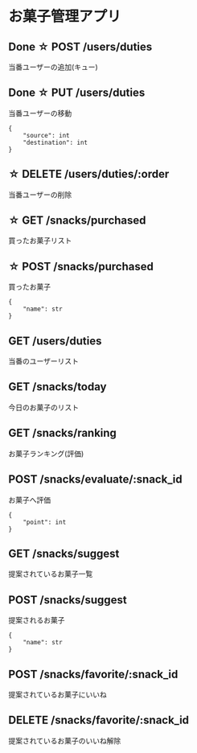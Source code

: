 # お菓子管理アプリ
## Done ☆ POST /users/duties
当番ユーザーの追加(キュー)

## Done ☆ PUT /users/duties
当番ユーザーの移動
```
{
    "source": int
    "destination": int
}
```

## ☆ DELETE /users/duties/:order
当番ユーザーの削除

## ☆ GET /snacks/purchased
買ったお菓子リスト

## ☆ POST /snacks/purchased
買ったお菓子
```
{
    "name": str
}
```

## GET /users/duties
当番のユーザーリスト

## GET /snacks/today
今日のお菓子のリスト

## GET /snacks/ranking
お菓子ランキング(評価)

## POST /snacks/evaluate/:snack_id
お菓子へ評価
```
{
    "point": int
}
```

## GET /snacks/suggest
提案されているお菓子一覧

## POST /snacks/suggest
提案されるお菓子
```
{
    "name": str
}
```

## POST /snacks/favorite/:snack_id
提案されているお菓子にいいね

## DELETE /snacks/favorite/:snack_id
提案されているお菓子のいいね解除

